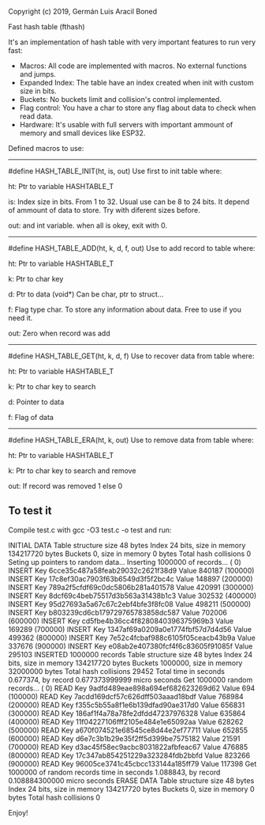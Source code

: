 Copyright (c) 2019, Germán Luis Aracil Boned

Fast hash table (fthash)

It's an implementation of hash table with very important features to run very fast:

- Macros: All code are implemented with macros. No external functions and jumps.
- Expanded Index: The table have an index created when init with custom size in bits.
- Buckets: No buckets limit and collision's control implemented.
- Flag control: You have a char to store any flag about data to check when read data. 
- Hardware: It's usable with full servers with important ammount of memory and small devices like ESP32.

Defined macros to use:

-------------------------------------
#define HASH_TABLE_INIT(ht, is, out)
Use first to init table where:

ht: Ptr to variable HASHTABLE_T

is: Index size in bits. From 1 to 32. Usual use can be 8 to 24 bits. 
    It depend of ammount of data to store. Try with diferent sizes before.
    
out: and int variable. when all is okey, exit with 0.

-------------------------------------
#define HASH_TABLE_ADD(ht, k, d, f, out)
Use to add record to table where:

ht: Ptr to variable HASHTABLE_T

k: Ptr to char key

d: Ptr to data (void*) Can be char, ptr to struct...

f: Flag type char. To store any information about data. Free to use if you need it.

out: Zero when record was add

-------------------------------------
#define HASH_TABLE_GET(ht, k, d, f)
Use to recover data from table where:

ht: Ptr to variable HASHTABLE_T

k: Ptr to char key to search

d: Pointer to data

f: Flag of data

-------------------------------------
#define HASH_TABLE_ERA(ht, k, out)
Use to remove data from table where:

ht: Ptr to variable HASHTABLE_T

k: Ptr to char key to search and remove

out: If record was removed 1 else 0


To test it
----------

Compile test.c with gcc -O3 test.c -o test and run:

INITIAL DATA
Table structure size 48 bytes
Index 24 bits, size in memory 134217720 bytes
Buckets 0, size in memory 0 bytes
Total hash collisions 0
Seting up pointers to random data...
Inserting 1000000 of records...
(     0) INSERT Key 6cce35c487a58feab29032c2621f38d9 Value 840187
(100000) INSERT Key 17c8ef30ac7903f63b6549d3f5f2bc4c Value 148897
(200000) INSERT Key 789a2f5cfdf69c0dc5806b281a401578 Value 420991
(300000) INSERT Key 8dcf69c4beb75517d3b563a31438b1c3 Value 302532
(400000) INSERT Key 95d27693a5a67c67c2ebf4bfe3f8fc08 Value 498211
(500000) INSERT Key b803239cd6cb179729765783858dc587 Value 702006
(600000) INSERT Key cd5fbe4b36cc4f8280840396375969b3 Value 169289
(700000) INSERT Key 1347af69a0209a0e1774fbf57d7d4d56 Value 499362
(800000) INSERT Key 7e52c4fcbaf988c6105f05ceacb43b9a Value 337676
(900000) INSERT Key e08ab2e407380fcf4f6c83605f91085f Value 295103
INSERTED 1000000 records
Table structure size 48 bytes
Index 24 bits, size in memory 134217720 bytes
Buckets 1000000, size in memory 32000000 bytes
Total hash collisions 29452
Total time in seconds 0.677374, by record 0.677373999999 micro seconds
Get 1000000 random records...
(     0) READ Key 9adfd489eae898a694ef682623269d62 Value 694
(100000) READ Key 7acdd169dcf57c626dff503aaad18bdf Value 768984
(200000) READ Key f355c5b55a8f1e6b139dfad90ae317d0 Value 656831
(300000) READ Key 186af1f4a78a78fe2dfdd47237976328 Value 635864
(400000) READ Key 11f04227106fff2105e484e1e65092aa Value 628262
(500000) READ Key a670f074521e68545ce8d44e2ef77711 Value 652855
(600000) READ Key d6e7c3b1b29e35f2ff5d399be7575182 Value 21591
(700000) READ Key d3ac45f58ec9acbc8031822afbfeac67 Value 476885
(800000) READ Key 17c347ab854251229a323284fdb2bbfd Value 823266
(900000) READ Key 96005ce3741c45cbcc133144a185ff79 Value 117398
Get 1000000 of random records time in seconds 1.088843, by record 0.108884300000 micro seconds
ERASE DATA
Table structure size 48 bytes
Index 24 bits, size in memory 134217720 bytes
Buckets 0, size in memory 0 bytes
Total hash collisions 0

Enjoy!

